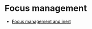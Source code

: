# Focus management

- [Focus management and inert](https://css-tricks.com/focus-management-and-inert/)
